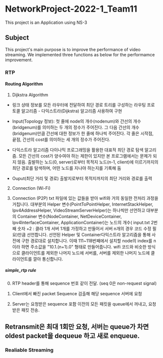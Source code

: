 # NetworkProject-2022-1_Team11
This project is an Application using NS-3

## Subject
This project's main purpose is to improve the performance of video streaming. We implemented three functions as below for the performamce improvement.

### RTP
#### Routing Algorithm
1. Dijkstra Algorithm
* 링크 상태 정보를 모든 라우터에 전달하여 최단 경로 트리를 구성하는 라우팅 프로토콜 알고리즘 - 다익스트라(Dijkstra) 알고리즘 사용하여 구현

* Input(Topology 정보):
첫 줄에 node의 개수(nodenum)와 간선의 개수(bridgenum)를 의미하는 두 개의 정수가 주어진다.
그 다음 간선의 개수(bridgenum)만큼 간선에 대한 정보가 한 줄에 하나씩 주어진다.
각 줄은 시작점, 끝점, 간선의 cost를 의미하는 세 개의 정수가 주어진다.

* 다익스트라 알고리즘
다이나믹 프로그래밍을 활용한 대표적 최단 경로 탐색 알고리즘.
모든 간선의 cost가 양수여야 하는 제한이 있지만 본 프로그램에서는 문제가 되지 않음.
출발하는 노드(0, server)로부터 목적지 노드(n-1, client)에 이르기까지의 최단 경로를 탐색하며, 어떤 노드를 지나야 하는지를 기록해 둠

* Ouput(최단 거리 및 경로)
출발지로부터 목적지까지의 최단 거리와 경로를 출력

2. Connection (Wi-Fi)

3. Connection (P2P)
txt 파일에 있는 값들을 받아
wifi와 거의 동일한 전처리 과정을 거칩니다.
대부분의 Helper 변수(PointToPointHelper, InternetStackHelper, Ipv4AddressHelper, VideoStreamServerHelper)는
하나씩만 선언하고 대부분의 Container 변수(NodeContainer, NetDeviceContainer, Ipv4InterfaceContainer, ApplicationContainer)는
노드의 개수( input.txt 2번째 숫자 +2 : 클라 1개 서버 1개를 가정하고 만들어서 서버 n개의 경우 코드 수정 필요)만큼 선언합니다.
선언된 Helper 및 Container다익스트라 알고리즘을 통해 사전에 구한 경로대로 설치합니다.
이때 111~118번째에서 설치할 node의 index를 n이라 하면 주소값을 "10.1.(n+1).0" 형태로 만들어줍니다.
wifi 코드와 비슷한 방식으로 클라이언트를 제외한 나머지 노드에 서버를, 서버를 제외한 나머지 노드에 클라이언트를 깔아
통신합니다.

##### simple_rtp rule
0. RTP header를 통해 sequence 번호 같이 전달. (seq 0은 non-request signal)

1. Client에서 빠진 packet Sequence 검출해 해당 sequence 서버에 요청

2. Server는 요청받은 sequence 포함 이전의 모든 패킷을 queue에서 꺼내고, 요청받은 패킷 전송.

## Retransmit은 최대 1회만 요청, 서버는 queue가 차면 oldest packet을 dequeue 하고 새로 enqueue.

### Realiable Streaming
